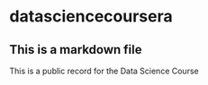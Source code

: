 # datasciencecoursera
## This is a markdown file
This is a public record for the Data Science Course
